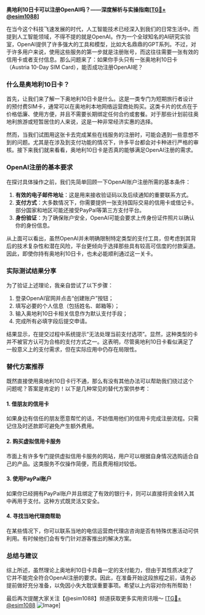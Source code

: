 **奥地利10日卡可以注册OpenAI吗？——深度解析与实操指南[[TG💪+ @esim1088](https://t.me/s/esim1088)]**

在当今这个科技飞速发展的时代，人工智能技术已经深入到我们的日常生活中。而提到人工智能领域，不得不提的就是OpenAI。作为一个全球知名的AI研究实验室，OpenAI提供了许多强大的工具和模型，比如大名鼎鼎的GPT系列。不过，对于许多用户来说，使用这些服务的第一步就是注册账号，而这往往需要一张有效的信用卡或者支付信息。那么问题来了：如果你手头只有一张奥地利10日卡（Austria 10-Day SIM Card），能否成功注册OpenAI呢？

### 什么是奥地利10日卡？

首先，让我们来了解一下奥地利10日卡是什么。这是一类专门为短期旅行者设计的预付费SIM卡，通常可以在奥地利本地网络运营商处购买。这类卡片的优点在于价格低廉、使用方便，并且不需要长期绑定任何合约或套餐。对于那些计划前往奥地利旅游或短暂居住的人来说，这是一种非常经济实惠的选择。

然而，当我们试图用这张卡去完成某些在线服务的注册时，可能会遇到一些意想不到的问题。尤其是在涉及到支付功能的情况下，许多平台都会对卡种进行严格的审核。接下来我们就来看看，奥地利10日卡是否真的能够满足OpenAI注册的需求。

### OpenAI注册的基本要求

在探讨具体操作之前，我们先简单回顾一下OpenAI账户注册所需的基本条件：

1. **有效的电子邮件地址**：这是用来接收验证码以及后续通知的重要联系方式。
2. **支付方式**：大多数情况下，你需要提供一张支持国际交易的信用卡或借记卡。部分国家和地区可能还接受PayPal等第三方支付平台。
3. **身份验证**：为了确保账户安全，OpenAI可能会要求上传身份证件照片以确认你的身份信息。

从上面可以看出，虽然OpenAI并未明确限制特定类型的支付工具，但考虑到其背后的技术复杂性和潜在风险，平台更倾向于选择那些具有较高可信度的付款渠道。因此，即使你持有奥地利10日卡，也未必能顺利通过这一关卡。

### 实际测试结果分享

为了验证上述理论，我亲自尝试了以下步骤：

1. 登录OpenAI官网并点击“创建账户”按钮；
2. 填写必要的个人信息（包括姓名、邮箱等）；
3. 输入奥地利10日卡相关信息作为默认支付手段；
4. 完成所有必填字段后提交申请。

结果显示，在提交过程中系统提示“无法处理当前支付选项”。显然，这种类型的卡并不被官方认可为合格的支付方式之一。这表明，尽管奥地利10日卡看似满足了一般意义上的支付需求，但在实际应用中仍存在局限性。

### 替代方案推荐

既然直接使用奥地利10日卡行不通，那么有没有其他办法可以帮助我们绕过这个问题呢？答案是肯定的！以下是几种常见的替代方案供参考：

#### 1. 借朋友的信用卡
如果身边有信任的朋友愿意帮忙的话，不妨借用他们的信用卡完成注册流程。只需记住及时还款即可避免产生额外费用。

#### 2. 购买虚拟信用卡服务
市面上有许多专门提供虚拟信用卡服务的网站，用户可以根据自身情况选购适合自己的产品。这类服务不仅操作简便，而且费用相对较低。

#### 3. 使用PayPal账户
如果你已经拥有PayPal账户并且绑定了有效的银行卡，则可以直接将资金转入其中再用于支付。这种方式既灵活又安全。

#### 4. 寻找当地代理商帮助
在某些情况下，你可以联系当地的电信运营商代理店咨询是否有特殊优惠活动可供利用。有时候他们会有专门针对游客推出的解决方案。

### 总结与建议

综上所述，虽然理论上奥地利10日卡具备一定的支付能力，但由于其性质决定了它并不能完全符合OpenAI注册的要求。因此，在准备开始这段旅程之前，请务必提前做好充分准备，以免因小失大耽误重要事项。希望以上内容对你有所帮助！

最后再次提醒大家关注【@esim1088】频道获取更多实用资讯哦～ [[TG💪+ @esim1088](https://t.me/s/esim1088) ![Image](https://i.postimg.cc/4NQfJmqS/Snipaste-2025-05-13-00-14-12.png)]